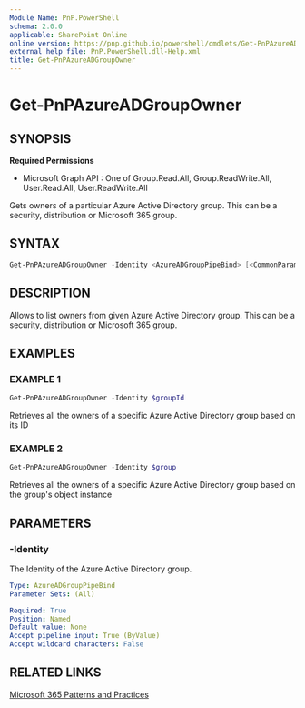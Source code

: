 ```yaml
---
Module Name: PnP.PowerShell
schema: 2.0.0
applicable: SharePoint Online
online version: https://pnp.github.io/powershell/cmdlets/Get-PnPAzureADGroupOwner.html
external help file: PnP.PowerShell.dll-Help.xml
title: Get-PnPAzureADGroupOwner
---
```

  
# Get-PnPAzureADGroupOwner

## SYNOPSIS

**Required Permissions**

  * Microsoft Graph API : One of Group.Read.All, Group.ReadWrite.All, User.Read.All, User.ReadWrite.All

Gets owners of a particular Azure Active Directory group. This can be a security, distribution or Microsoft 365 group.

## SYNTAX

```powershell
Get-PnPAzureADGroupOwner -Identity <AzureADGroupPipeBind> [<CommonParameters>]
```

## DESCRIPTION

Allows to list owners from given Azure Active Directory group. This can be a security, distribution or Microsoft 365 group.

## EXAMPLES

### EXAMPLE 1
```powershell
Get-PnPAzureADGroupOwner -Identity $groupId
```

Retrieves all the owners of a specific Azure Active Directory group based on its ID

### EXAMPLE 2
```powershell
Get-PnPAzureADGroupOwner -Identity $group
```

Retrieves all the owners of a specific Azure Active Directory group based on the group's object instance

## PARAMETERS

### -Identity
The Identity of the Azure Active Directory group.

```yaml
Type: AzureADGroupPipeBind
Parameter Sets: (All)

Required: True
Position: Named
Default value: None
Accept pipeline input: True (ByValue)
Accept wildcard characters: False
```

## RELATED LINKS

[Microsoft 365 Patterns and Practices](https://aka.ms/m365pnp)